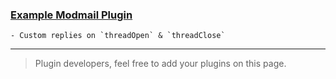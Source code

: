### [Example Modmail Plugin](https://npmjs.com/example-modmail-plugin)

    - Custom replies on `threadOpen` & `threadClose`

-------
> Plugin developers, feel free to add your plugins on this page.